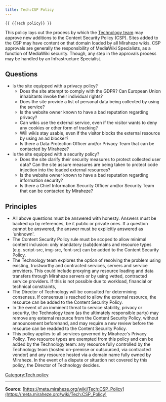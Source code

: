 ```yaml
---
title: Tech:CSP Policy
---
```


`{{ {{Tech policy}} }}`

This policy lays out the process by which the [Technology team](/tech-docs/techvolunteers.md) may approve new additions to the Content Security Policy (CSP). Sites added to the CSP may have content on that domain loaded by all Miraheze wikis. CSP approvals are generally the responsibility of MediaWiki Specialists, as a function of MediaWiki security. Though, any step in the approvals process may be handled by an Infrastructure Specialist.

## Questions 

* Is the site equipped with a privacy policy?
   * Does the site attempt to comply with the GDPR? Can European Union inhabitants invoke their individual rights?
   * Does the site provide a list of personal data being collected by using the service?
   * Is the website owner known to have a bad reputation regarding privacy?
   * Can wikis use the external service, even if the visitor wants to deny any cookies or other form of tracking?
   * Will wikis stay usable, even if the visitor blocks the external resource by using an ad blocker?
   * Is there a Data Protection Officer and/or Privacy Team that can be contacted by Miraheze?
* Is the site equipped with a security policy?
   * Does the site clarify their security measures to protect collected user data? Can the site assure measures are being taken to protect code injection into the loaded external resources?
   * Is the website owner known to have a bad reputation regarding information security?
   * Is there a Chief Information Security Officer and/or Security Team that can be contacted by Miraheze?

## Principles 

* All above questions must be answered with honesty. Answers must be backed up by references, be it public or private ones. If a question cannot be answered, the answer must be explicitly answered as 'unknown'.
* The Content Security Policy rule must be scoped to allow minimal content inclusion: only mandatory (sub)domains and resource types (e.g. script-src, img-src, font-src) can be added to the Content Security Policy.
* The Technology team explores the option of resolving the problem using existing, trustworthy and contracted services, servers and service providers. This could include proxying any resource loading and data transfers through Miraheze servers or by using vetted, contracted service providers. If this is not possible due to workload, financial or technical constraints,
* The Director of Technology will be consulted for determining consensus. If consensus is reached to allow the external resource, the resource can be added to the Content Security Policy.
* In the event of an imminent threat to service stability, privacy or security, the Technology team (as the ultimately responsible party) may remove any external resource from the Content Security Policy, without announcement beforehand, and may require a new review before the resource can be readded to the Content Security Policy.
* This policy applies to all services governed by Miraheze's Privacy Policy. Two resource types are exempted from this policy and can be added by the Technology team: any resource fully controlled by the Technology team (hosted on-premise or outsourced, via contracted vendor) and any resource hosted via a domain name fully owned by Miraheze.
In the event of a dispute or situation not covered by this policy, the Director of Technology decides.

[Category:Tech policy](https://meta.miraheze.org/wiki/Category:Tech_policy)

----
**Source**: [https://meta.miraheze.org/wiki/Tech:CSP_Policy](https://meta.miraheze.org/wiki/Tech:CSP_Policy)